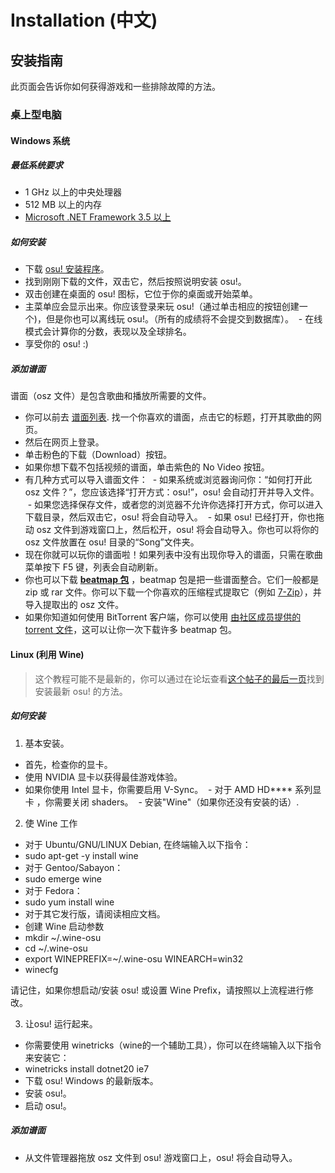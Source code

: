 Installation (中文)
======================

安装指南
-------

此页面会告诉你如何获得游戏和一些排除故障的方法。

### 桌上型电脑

#### Windows 系统

##### 最低系统要求
- 1 GHz 以上的中央处理器
- 512 MB 以上的内存
- [Microsoft .NET Framework 3.5 以上](https://www.microsoft.com/zh-cn/download/details.aspx?id=22)

##### 如何安装
- 下载 [osu! 安装程序](https://osu.ppy.sh/p/download)。
- 找到刚刚下载的文件，双击它，然后按照说明安装 osu!。
- 双击创建在桌面的 osu! 图标，它位于你的桌面或开始菜单。
- 主菜单应会显示出来。你应该登录来玩 osu!（通过单击相应的按钮创建一个)，但是你也可以离线玩 osu!。（所有的成绩将不会提交到数据库）。
  - 在线模式会计算你的分数，表现以及全球排名。
- 享受你的 osu! :)

##### 添加谱面
谱面（osz 文件）是包含歌曲和播放所需要的文件。
- 你可以前去 [谱面列表](https://osu.ppy.sh/p/beatmaplist). 找一个你喜欢的谱面，点击它的标题，打开其歌曲的网页。
- 然后在网页上登录。
- 单击粉色的下载（Download）按钮。
- 如果你想下载不包括视频的谱面，单击紫色的 No Video 按钮。
- 有几种方式可以导入谱面文件：
  - 如果系统或浏览器询问你：“如何打开此 osz 文件？”，您应该选择“打开方式：osu!”，osu! 会自动打开并导入文件。
  - 如果您选择保存文件，或者您的浏览器不允许你选择打开方式，你可以进入下载目录，然后双击它，osu! 将会自动导入。
  - 如果 osu! 已经打开，你也拖动 osz 文件到游戏窗口上，然后松开，osu! 将会自动导入。你也可以将你的 osz 文件放置在 osu! 目录的“Song”文件夹。
- 现在你就可以玩你的谱面啦！如果列表中没有出现你导入的谱面，只需在歌曲菜单按下 F5 键，列表会自动刷新。
- 你也可以下载 **[beatmap 包](http://osu.ppy.sh/p/packlist)** ，beatmap 包是把一些谱面整合。它们一般都是 zip 或 rar 文件。你可以下载一个你喜欢的压缩程式提取它（例如 [7-Zip](http://www.7-zip.org/)），并导入提取出的 osz 文件。
- 如果你知道如何使用 BitTorrent 客户端，你可以使用 [由社区成员提供的 torrent 文件](https://osu.ppy.sh/forum/t/147478)，这可以让你一次下载许多 beatmap 包。

#### Linux (利用 Wine)
>这个教程可能不是最新的，你可以通过在论坛查看[这个帖子的最后一页](http://osu.ppy.sh/forum/t/14614)找到安装最新 osu! 的方法。

##### 如何安装

1. 基本安装。
 - 首先，检查你的显卡。
  - 使用 NVIDIA 显卡以获得最佳游戏体验。
  - 如果你使用 Intel 显卡，你需要启用 V-Sync。
  - 对于 AMD HD**** 系列显卡 ，你需要关闭 shaders。
  - 安装"Wine"（如果你还没有安装的话）.

2. 使 Wine 工作
 - 对于 Ubuntu/GNU/LINUX Debian, 在终端输入以下指令：
  - sudo apt-get -y install wine
 - 对于 Gentoo/Sabayon：
  - sudo emerge wine
 - 对于 Fedora：
  - sudo yum install wine
 - 对于其它发行版，请阅读相应文档。
 - 创建 Wine 启动参数
  - mkdir ~/.wine-osu
  - cd ~/.wine-osu
  - export WINEPREFIX=~/.wine-osu WINEARCH=win32
  - winecfg

请记住，如果你想启动/安装 osu! 或设置 Wine Prefix，请按照以上流程进行修改。

3. 让osu! 运行起来。
 - 你需要使用 winetricks（wine的一个辅助工具），你可以在终端输入以下指令来安装它：
  - winetricks install dotnet20 ie7
 - 下载 osu! Windows 的最新版本。
 - 安装 osu!。
 - 启动 osu!。

##### 添加谱面
- 从文件管理器拖放 osz 文件到 osu! 游戏窗口上，osu! 将会自动导入。
